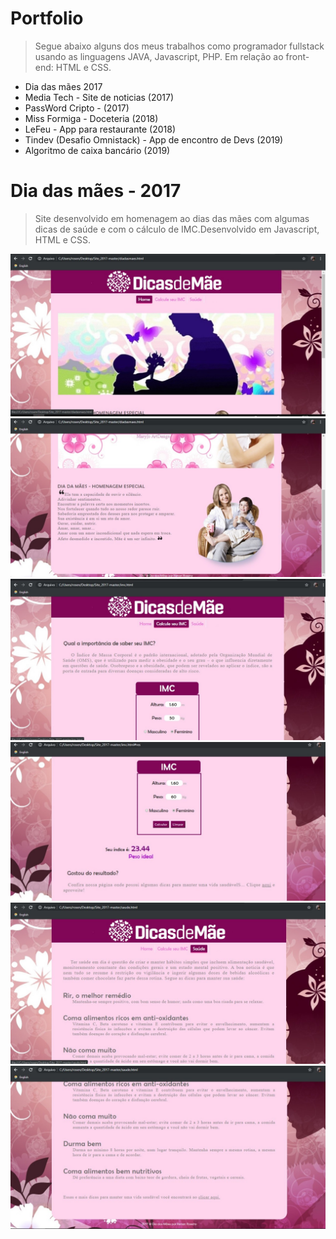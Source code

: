 # Portfolio
> Segue abaixo alguns dos meus trabalhos como programador fullstack usando as linguagens JAVA, Javascript, PHP. Em relação ao front-end: HTML e CSS.
* Dia das mães 2017
* Media Tech - Site de noticias (2017)
* PassWord Cripto - (2017)
* Miss Formiga - Doceteria (2018)
* LeFeu - App para restaurante (2018)
* Tindev (Desafio Omnistack) - App de encontro de Devs (2019)
* Algoritmo de caixa bancário (2019)

# Dia das mães - 2017
> Site desenvolvido em homenagem ao dias das mães com algumas dicas de saúde e com o cálculo de IMC.Desenvolvido em Javascript, HTML e CSS.


![](M1.jpeg)
![](M2.jpeg)
![](M3.jpeg)
![](M4.jpeg)
![](M5.jpeg)
![](M6.jpeg)
